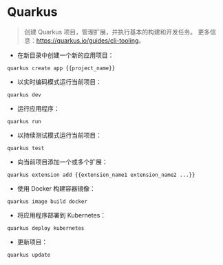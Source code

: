 # Quarkus

> 创建 Quarkus 项目，管理扩展，并执行基本的构建和开发任务。
> 更多信息：<https://quarkus.io/guides/cli-tooling>。

- 在新目录中创建一个新的应用项目：

`quarkus create app {{project_name}}`

- 以实时编码模式运行当前项目：

`quarkus dev`

- 运行应用程序：

`quarkus run`

- 以持续测试模式运行当前项目：

`quarkus test`

- 向当前项目添加一个或多个扩展：

`quarkus extension add {{extension_name1 extension_name2 ...}}`

- 使用 Docker 构建容器镜像：

`quarkus image build docker`

- 将应用程序部署到 Kubernetes：

`quarkus deploy kubernetes`

- 更新项目：

`quarkus update`